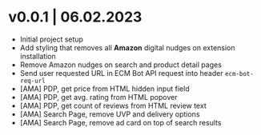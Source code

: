 # v0.0.1 | 06.02.2023
* Initial project setup
* Add styling that removes all **Amazon** digital nudges on extension installation 
* Remove Amazon nudges on search and product detail pages
* Send user requested URL in ECM Bot API request into header `ecm-bot-req-url`
* [AMA] PDP, get price from HTML hidden input field
* [AMA] PDP, get avg. rating from HTML popover 
* [AMA] PDP, get count of reviews from HTML review text
* [AMA] Search Page, remove UVP and delivery options
* [AMA] Search Page, remove ad card on top of search results
